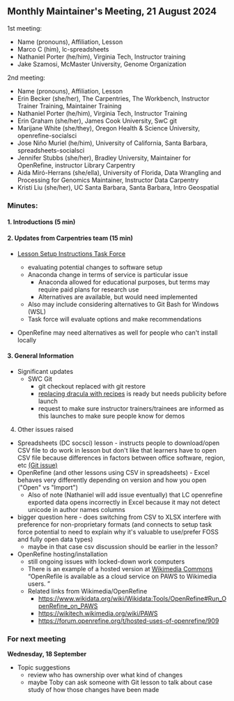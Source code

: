 
## Monthly Maintainer's Meeting, 21 August 2024

1st meeting:

- Name (pronouns), Affiliation, Lesson
- Marco C (him), lc-spreadsheets
- Nathaniel Porter (he/him), Virginia Tech, Instructor training
- Jake Szamosi, McMaster University, Genome Organization

2nd meeting:

- Name (pronouns), Affiliation, Lesson
- Erin Becker (she/her), The Carpentries, The Workbench, Instructor Trainer Training, Maintainer Training
- Nathaniel Porter (he/him), Virginia Tech, Instructor Training
- Erin Graham (she/her), James Cook University, SwC git
- Marijane White (she/they), Oregon Health & Science University, openrefine-socialsci
- Jose Niño Muriel (he/him), University of California, Santa Barbara, spreadsheets-socialsci
- Jennifer Stubbs (she/her), Bradley University, Maintainer for OpenRefine, instructor Library Carpentry
- Aida Miró-Herrans (she/ella), University of Florida, Data Wrangling and Processing for Genomics Maintainer, Instructor Data Carpentry
- Kristi Liu (she/her), UC Santa Barbara, Santa Barbara, Intro Geospatial
 
### Minutes:

#### 1. Introductions (5 min)

#### 2. Updates from Carpentries team (15 min)

* [Lesson Setup Instructions Task Force](https://github.com/carpentries/task-forces/blob/main/2024/lesson-setup/lesson-setup-instructions.md)
    * evaluating potential changes to software setup
    * Anaconda change in terms of service is particular issue
        * Anaconda allowed for educational purposes, but terms may require paid plans for research use
        * Alternatives are available, but would need implemented
    * Also may include considering alternatives to Git Bash for Windows (WSL)
    * Task force will evaluate options and make recommendations

* OpenRefine may need alternatives as well for people who can't install locally

#### 3. General Information

* Significant updates
    * SWC Git
        * git checkout replaced with git restore
        * [replacing dracula with recipes](https://github.com/swcarpentry/git-novice/pull/1003) is ready but needs publicity before launch
        * request to make sure instructor trainers/trainees are informed as this launches to make sure people know for demos

4. Other issues raised
- Spreadsheets (DC socsci) lesson - instructs people to download/open CSV file to do work in lesson but don't like that learners have to open CSV file because differences in factors between office software, region, etc [(Git issue)](https://github.com/datacarpentry/spreadsheets-socialsci/issues/114#issuecomment-2303050609)
- OpenRefine (and other lessons using CSV in spreadsheets) - Excel behaves very differently depending on version and how you open ("Open" vs "Import")
    - Also of note (Nathaniel will add issue eventually) that LC openrefine exported data opens incorrectly in Excel because it may not detect unicode in author names columns
- bigger question here - does switching from CSV to XLSX interfere with preference for non-proprietary formats (and connects to setup task force potential to need to explain why it's valuable to use/prefer FOSS and fully open data types)
    - maybe in that case csv discussion should be earlier in the lesson?
- OpenRefine hosting/installation
    - still ongoing issues with locked-down work computers
    - There is an example of a hosted version at [Wikimedia Commons](https://commons.wikimedia.org/wiki/Commons:OpenRefine) “OpenRefile is available as a cloud service on PAWS to Wikimedia users. ”
    - Related links from Wikimedia/OpenRefine
      - https://www.wikidata.org/wiki/Wikidata:Tools/OpenRefine#Run_OpenRefine_on_PAWS
      - https://wikitech.wikimedia.org/wiki/PAWS
      - https://forum.openrefine.org/t/hosted-uses-of-openrefine/909


### For next meeting
**Wednesday, 18 September**
* Topic suggestions
    * review who has ownership over what kind of changes
    * maybe Toby can ask someone with Git lesson to talk about case study of how those changes have been made
